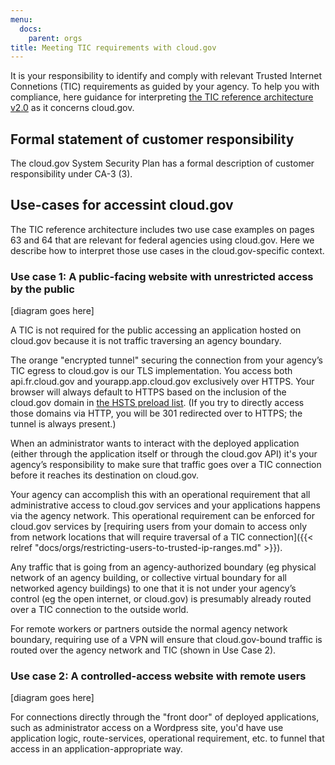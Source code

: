 ```yaml
---
menu:
  docs:
    parent: orgs
title: Meeting TIC requirements with cloud.gov
---
```

It is your responsibility to identify and comply with relevant Trusted Internet Connetions (TIC) requirements as guided by your agency. To help you with compliance, here guidance for interpreting [the TIC reference architecture v2.0](https://s3.amazonaws.com/sitesusa/wp-content/uploads/sites/482/2015/04/TIC_Ref_Arch_v2-0_2013.pdf) as it concerns cloud.gov.

## Formal statement of customer responsibility

The cloud.gov System Security Plan has a formal description of customer responsibility under CA-3 (3).

## Use-cases for accessint cloud.gov
The TIC reference architecture includes two use case examples on pages 63 and 64 that are relevant for federal agencies using cloud.gov. Here we describe how to interpret those use cases in the cloud.gov-specific context.

### Use case 1: A public-facing website with unrestricted access by the public

[diagram goes here]

A TIC is not required for the public accessing an application hosted on cloud.gov because it is not traffic traversing an agency boundary.

The orange "encrypted tunnel" securing the connection from your agency’s TIC egress to cloud.gov is our TLS implementation. You access both api.fr.cloud.gov and yourapp.app.cloud.gov exclusively over HTTPS. Your browser will always default to HTTPS based on the inclusion of the cloud.gov domain in [the HSTS preload list](https://hstspreload.org/). (If you try to directly access those domains via HTTP, you will be 301 redirected over to HTTPS; the tunnel is always present.)

When an administrator wants to interact with the deployed application (either through the application itself or through the cloud.gov API) it's your agency’s responsibility to make sure that traffic goes over a TIC connection before it reaches its destination on cloud.gov. 

Your agency can accomplish this with an operational requirement that all administrative access to cloud.gov services and your applications happens via the agency network. This operational requirement can be enforced for cloud.gov services by [requiring users from your domain to access only from network locations that will require traversal of a TIC connection]({{< relref "docs/orgs/restricting-users-to-trusted-ip-ranges.md" >}}).

Any traffic that is going from an agency-authorized boundary (eg physical network of an agency building, or collective virtual boundary for all networked agency buildings) to one that it is not under your agency’s control (eg the open internet, or cloud.gov) is presumably already routed over a TIC connection to the outside world.

For remote workers or partners outside the normal agency network boundary, requiring use of a VPN will ensure that cloud.gov-bound traffic is routed over the agency network and TIC (shown in Use Case 2).


### Use case 2: A controlled-access website with remote users

[diagram goes here]

For connections directly through the "front door" of deployed applications, such as administrator access on a Wordpress site, you'd have use application logic, route-services, operational requirement, etc. to funnel that access in an application-appropriate way.
